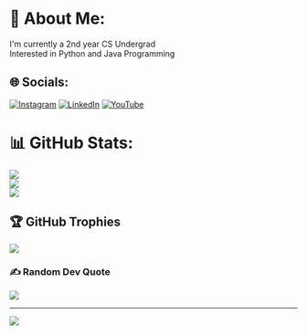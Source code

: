 # 💫 About Me:
I'm currently a 2nd year CS Undergrad<br>Interested in Python and Java Programming<br>

## 🌐 Socials:
[![Instagram](https://img.shields.io/badge/Instagram-%23E4405F.svg?logo=Instagram&logoColor=white)](https://instagram.com/tayyab_7404) [![LinkedIn](https://img.shields.io/badge/LinkedIn-%230077B5.svg?logo=linkedin&logoColor=white)]([https://www.linkedin.com/in/tayyab-tavvagunta-126a8b244/]) [![YouTube](https://img.shields.io/badge/YouTube-%23FF0000.svg?logo=YouTube&logoColor=white)](https://youtube.com/@Tayyab7404) 

# 📊 GitHub Stats:
![](https://github-readme-stats.vercel.app/api?username=Tayyab7404&theme=darcula&hide_border=false&include_all_commits=false&count_private=false)<br/>
![](https://github-readme-streak-stats.herokuapp.com/?user=Tayyab7404&theme=darcula&hide_border=false)<br/>
![](https://github-readme-stats.vercel.app/api/top-langs/?username=Tayyab7404&theme=darcula&hide_border=false&include_all_commits=false&count_private=false&layout=compact)

## 🏆 GitHub Trophies
![](https://github-profile-trophy.vercel.app/?username=Tayyab7404&theme=nord&no-frame=false&no-bg=false&margin-w=4)

### ✍️ Random Dev Quote
![](https://quotes-github-readme.vercel.app/api?type=horizontal&theme=dark)

---
[![](https://visitcount.itsvg.in/api?id=Tayyab7404&icon=6&color=11)](https://visitcount.itsvg.in)

<!-- Proudly created with GPRM ( https://gprm.itsvg.in ) -->
